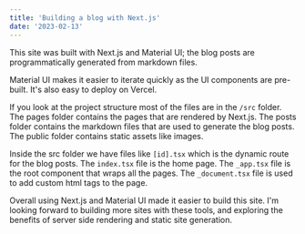 ```yaml
---
title: 'Building a blog with Next.js'
date: '2023-02-13'
---
```


This site was built with Next.js and Material UI; the blog posts are programmatically generated from markdown files.

Material UI makes it easier to iterate quickly as the UI components are pre-built. It's also easy to deploy on Vercel.

If you look at the project structure most of the files are in the `/src` folder. The pages folder contains the pages that are rendered by Next.js. The posts folder contains the markdown files that are used to generate the blog posts. The public folder contains static assets like images.

Inside the src folder we have files like `[id].tsx` which is the dynamic route for the blog posts. The `index.tsx` file is the home page. The `_app.tsx` file is the root component that wraps all the pages. The `_document.tsx` file is used to add custom html tags to the page.

Overall using Next.js and Material UI made it easier to build this site. I'm looking forward to building more sites with these tools, and exploring the benefits of server side rendering and static site generation.
